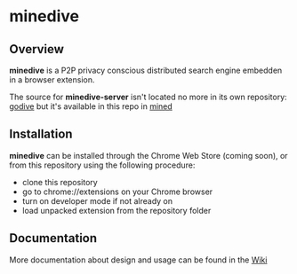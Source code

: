 # minedive

## Overview
**minedive** is a P2P privacy conscious distributed search engine embedden in 
a browser extension. 

The source for **minedive-server** isn't located no more in its own repository:
[godive](https://github.com/ckin-it/godive) but it's available in this repo 
in [mined](https://github.com/ckin-it/minedive/tree/master/minedive/cmd/mined)

## Installation
**minedive** can be installed through the Chrome Web Store (coming soon), or 
from this repository using the following procedure:

- clone this repository
- go to chrome://extensions on your Chrome browser
- turn on developer mode if not already on
- load unpacked extension from the repository folder

## Documentation
More documentation about design and usage can be found in the 
[Wiki](https://github.com/ckin-it/minedive/wiki)
